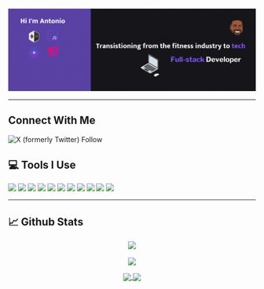 [![Header](images/banner-new.gif 'Header')](https://www.antoniothomasjr.com/)

---

## Connect With Me

![X (formerly Twitter) Follow](https://img.shields.io/twitter/follow/athomas_jr?logoColor=purple)


## 💻 Tools I Use

![](https://img.shields.io/badge/Code-React-informational?style=flat&logo=React&logoColor=white&color=7f5af0)
![](https://img.shields.io/badge/Code-Gatsby-informational?style=flat&logo=Gatsby&logoColor=white&color=7f5af0)
![](https://img.shields.io/badge/Code-Next.js-informational?style=flat&logo=Next.js&logoColor=white&color=7f5af0)
![](https://img.shields.io/badge/Code-Svelte-informational?style=flat&logo=Svelte&logoColor=white&color=7f5af0)
![](https://img.shields.io/badge/Code-TypeScript-informational?style=flat&logo=TypeScript&logoColor=white&color=7f5af0)
![](https://img.shields.io/badge/Code-JavaScript-informational?style=flat&logo=JavaScript&logoColor=white&color=7f5af0)
![](https://img.shields.io/badge/Code-Sass-informational?style=flat&logo=Sass&logoColor=white&color=7f5af0)
![](https://img.shields.io/badge/Code-Node-informational?style=flat&logo=Node.js&logoColor=white&color=7f5af0)
![](https://img.shields.io/badge/Code-Styled_Components-informational?style=flat&logo=styled-components&logoColor=white&color=7f5af0)
![](https://img.shields.io/badge/Code-Ruby_on_Rails-informational?style=flat&logo=ruby-on-rails&logoColor=white&color=7f5af0)
![](https://img.shields.io/badge/Code-Ruby-informational?style=flat&logo=ruby&logoColor=white&color=7f5af0)

---

## 📈 Github Stats

<p align="center">

<a href="https://github.com/athomasjr">
<img align="center"  src="https://github-readme-stats.vercel.app/api/top-langs/?username=athomasjr&title_color=fffffe&text_color=94a1b2&bg_color=16161a&icon_color=7f5af0&hide_progress=true"/>
</a>


[//]: # (<a href="https://github.com/athomasjr/athomasjr">)

[//]: # (<img align="center" src="https://github-readme-stats.vercel.app/api?username=athomasjr&show_icons=true&line_height=27&count_private=true&include_all_commits=true&title_color=fffffe&text_color=94a1b2&bg_color=16161a&icon_color=7f5af0")

[//]: # (lt="Antonio's GitHub Stats")

[//]: # (/>)

[//]: # (</a>)
</p>

<p align="center">

<a href="https://github.com/athomasjr/antoniothomasjr.com">
<img align="center" src="https://github-readme-stats.vercel.app/api/pin/?username=athomasjr&repo=antoniothomasjr.com&show_icons=true&title_color=fffffe&text_color=94a1b2&bg_color=16161a&icon_color=7f5af0"/>
</a>
<!--
<a href="https://github.com/athomasjr/athomasjr">
<img align="center" src="https://github-readme-stats.vercel.app/api/pin/?username=burn4live&repo=nanny&show_icons=true&title_color=fffffe&text_color=94a1b2&bg_color=16161a&icon_color=7f5af0&show_owner=true"/>
</a> -->
</p>

<p align="center">

<a href="https://github.com/athomasjr/fitness-app">
<img align="center" src="https://github-readme-stats.vercel.app/api/pin/?username=athomasjr&repo=fitness-app&show_icons=true&title_color=fffffe&text_color=94a1b2&bg_color=16161a&icon_color=7f5af0&show_owner=true"/>
</a>

<a href="https://github.com/athomasjr/lotussolutions">
<img align="center" src="https://github-readme-stats.vercel.app/api/pin/?username=athomasjr&repo=lotussolutions&show_icons=true&title_color=fffffe&text_color=94a1b2&bg_color=16161a&icon_color=7f5af0&show_owner=true"/>
</a>
</p>
